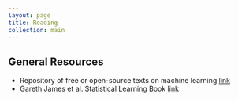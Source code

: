 ```yaml
---
layout: page
title: Reading
collection: main
---
```


## General Resources
* Repository of free or open-source texts on machine learning <a href="https://github.com/josephmisiti/awesome-machine-learning/blob/master/books.md" target="_blank"> link</a>
* Gareth James et al. Statistical Learning Book <a href="http://www-bcf.usc.edu/%7Egareth/ISL/" target="_blank"> link</a>     

